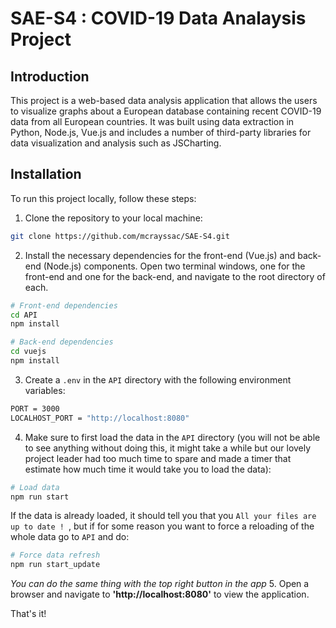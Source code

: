 # SAE-S4 : COVID-19 Data Analaysis Project
## Introduction

This project is a web-based data analysis application that allows the users to visualize graphs about a European database containing recent COVID-19 data from all European countries. 
It was built using data extraction in Python, Node.js, Vue.js and includes a number of third-party libraries for data visualization and analysis such as JSCharting.

## Installation

To run this project locally, follow these steps:
1. Clone the repository to your local machine:
```bash
git clone https://github.com/mcrayssac/SAE-S4.git
```
2. Install the necessary dependencies for the front-end (Vue.js) and back-end (Node.js) components. Open two terminal
windows, one for the front-end and one for the back-end, and navigate to the root directory of each.
```bash
# Front-end dependencies
cd API
npm install

# Back-end dependencies
cd vuejs
npm install
```
3. Create a `.env` in the `API` directory with the following environment variables:
```bash
PORT = 3000
LOCALHOST_PORT = "http://localhost:8080"
```
4. Make sure to first load the data in the `API` directory (you will not be able to see anything without doing this, it might take a while but our lovely project leader had too much time to spare and made a timer that estimate how much time it would take you to load the data):
```bash
# Load data 
npm run start
```
If the data is already loaded, it should tell you that you `All your files are up to date !
`, but if for some reason you want to force a reloading of the whole data go to `API` and do: 
```bash
# Force data refresh
npm run start_update
```
*You can do the same thing with the top right button in the app*
5. Open a browser and navigate to **'http://localhost:8080'** to view the application.

That's it! 